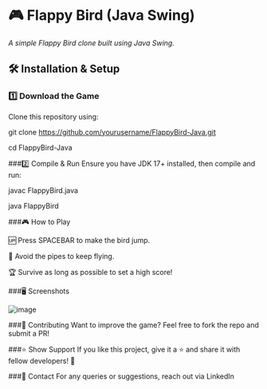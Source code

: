 # 🎮 Flappy Bird (Java Swing)
*A simple Flappy Bird clone built using Java Swing.*



## 🛠 Installation & Setup  

### **1️⃣ Download the Game**  
Clone this repository using:  

git clone https://github.com/yourusername/FlappyBird-Java.git

cd FlappyBird-Java

###2️⃣ Compile & Run
Ensure you have JDK 17+ installed, then compile and run:

javac FlappyBird.java  

java FlappyBird

###🎮 How to Play

🆙 Press SPACEBAR to make the bird jump.

🚧 Avoid the pipes to keep flying.

🏆 Survive as long as possible to set a high score!

###🖥️ Screenshots



![image](https://github.com/user-attachments/assets/8cbedc9b-b38d-4e95-825c-a40342c941fe)




###📢 Contributing
Want to improve the game? Feel free to fork the repo and submit a PR!

###⭐ Show Support
If you like this project, give it a ⭐ and share it with fellow developers! 🚀

###📧 Contact
For any queries or suggestions, reach out via LinkedIn





